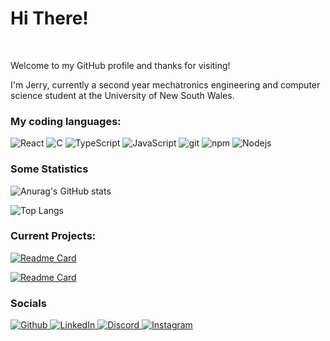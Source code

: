 <h1>Hi There!</h1>
<br>

<p> Welcome to my GitHub profile and thanks for visiting!</p>
<p> I'm Jerry, currently a second year mechatronics engineering and computer science student at the University of New South Wales.</p>

<h3> My coding languages: </h3>
<p>
  <img alt="React" src="https://img.shields.io/badge/-React-45b8d8?style=flat-square&logo=react&logoColor=white" />
  <img alt="C" src="https://img.shields.io/badge/C-00599C?style=flat-square&logo=c&logoColor=white" />
  <img alt="TypeScript" src="https://img.shields.io/badge/-TypeScript-007ACC?style=flat-square&logo=typescript&logoColor=white" />
  <img alt="JavaScript" src="https://img.shields.io/badge/JavaScript-F7DF1E?style=flat-square&logo=javascript&logoColor=black" />
  <img alt="git" src="https://img.shields.io/badge/-Git-F05032?style=flat-square&logo=git&logoColor=white" />
  <img alt="npm" src="https://img.shields.io/badge/-NPM-CB3837?style=flat-square&logo=npm&logoColor=white" />
  <img alt="Nodejs" src="https://img.shields.io/badge/-Nodejs-43853d?style=flat-square&logo=Node.js&logoColor=white" />
</p>

<h3> Some Statistics </h3>

![Anurag's GitHub stats](https://github-readme-stats.vercel.app/api?username=MarshmallowsAU&show_icons=true&theme=algolia&card_width=500)

![Top Langs](https://github-readme-stats.vercel.app/api/top-langs/?username=MarshmallowsAU&layout=compact&theme=algolia&card_width=500)


<h3> Current Projects: </h3>

[![Readme Card](https://github-readme-stats.vercel.app/api/pin/?username=MarshmallowsAU&repo=Twitter-User-Scraper&theme=algolia&card_width=500)](https://github.com/MarshmallowsAU/Twitter-User-Scraper)

[![Readme Card](https://github-readme-stats.vercel.app/api/pin/?username=MarshmallowsAU&repo=Video-Game&theme=algolia&card_width=500)](https://github.com/MarshmallowsAU/Video-Game)

<h3> Socials </h3>

<p>
<a href="https://github.com/MarshmallowsAU" target="_blank"><img alt="Github" src="https://img.shields.io/badge/GitHub-%2312100E.svg?&style=for-the-badge&logo=Github&logoColor=white" />
<a href="https://www.linkedin.com/in/jerry-yang-7a9310266" target="_blank"><img alt="LinkedIn" src="https://img.shields.io/badge/linkedin-%230077B5.svg?&style=for-the-badge&logo=linkedin&logoColor=white" />
<a href="https://www.discordapp.com/users/311743674142949389" target="_blank"><img alt="Discord" src="https://img.shields.io/badge/Discord-7289DA?style=for-the-badge&logo=discord&logoColor=white" />
<a href="https://www.instagram.com/jerry._.yang/" target="_blank"><img alt="Instagram" src="https://img.shields.io/badge/Instagram-E4405F?style=for-the-badge&logo=instagram&logoColor=white" />
</P>
